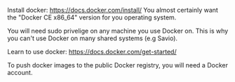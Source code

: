 Install docker: https://docs.docker.com/install/
You almost certainly want the "Docker CE x86_64" version for you operating system.

You will need sudo privelige on any machine you use Docker on. This is why you can't use Docker on many shared systems (e.g Savio).

Learn to use docker: https://docs.docker.com/get-started/

To push docker images to the public Docker registry, you will need a Docker account.

